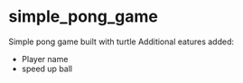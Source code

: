 # simple_pong_game
Simple pong game built with turtle
Additional eatures added: 
- Player name
- speed up ball
